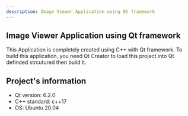 ```yaml
---
description: Image Viewer Application using Qt framework
---
```


## Image Viewer Application using Qt framework
This Application is completely created using C++ with Qt framework. To build this application, you need Qt Creator to load this project into Qt definded strcutured then build it.

## Project's information
* Qt version: 6.2.0
* C++ standard: c++17
* OS: Ubuntu 20.04